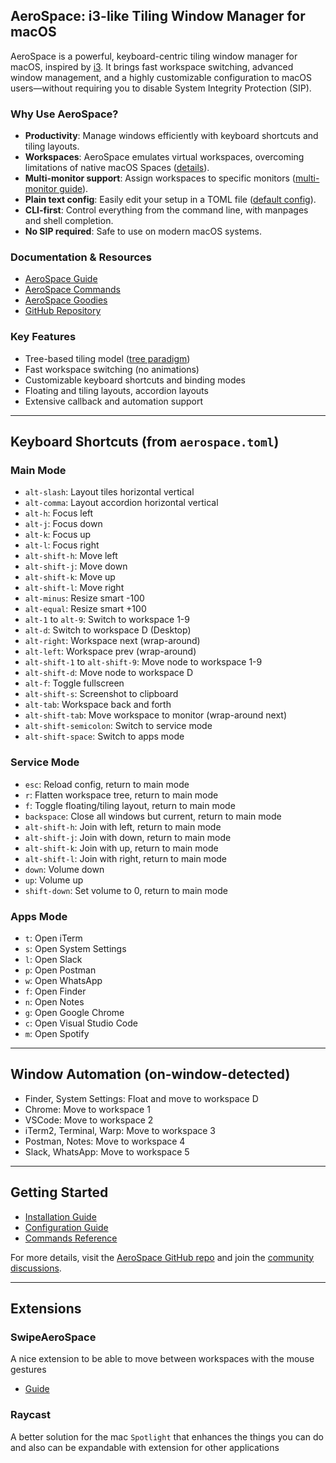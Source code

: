 ## AeroSpace: i3-like Tiling Window Manager for macOS

AeroSpace is a powerful, keyboard-centric tiling window manager for macOS, inspired by [i3](https://i3wm.org/). It brings fast workspace switching, advanced window management, and a highly customizable configuration to macOS users—without requiring you to disable System Integrity Protection (SIP).

### Why Use AeroSpace?

- **Productivity**: Manage windows efficiently with keyboard shortcuts and tiling layouts.
- **Workspaces**: AeroSpace emulates virtual workspaces, overcoming limitations of native macOS Spaces ([details](https://nikitabobko.github.io/AeroSpace/guide#emulation-of-virtual-workspaces)).
- **Multi-monitor support**: Assign workspaces to specific monitors ([multi-monitor guide](https://nikitabobko.github.io/AeroSpace/guide#multiple-monitors)).
- **Plain text config**: Easily edit your setup in a TOML file ([default config](https://nikitabobko.github.io/AeroSpace/config-examples/default-config.toml)).
- **CLI-first**: Control everything from the command line, with manpages and shell completion.
- **No SIP required**: Safe to use on modern macOS systems.

### Documentation & Resources

- [AeroSpace Guide](https://nikitabobko.github.io/AeroSpace/guide)
- [AeroSpace Commands](https://nikitabobko.github.io/AeroSpace/commands)
- [AeroSpace Goodies](https://nikitabobko.github.io/AeroSpace/goodies)
- [GitHub Repository](https://github.com/nikitabobko/AeroSpace)

### Key Features

- Tree-based tiling model ([tree paradigm](https://nikitabobko.github.io/AeroSpace/guide#tree))
- Fast workspace switching (no animations)
- Customizable keyboard shortcuts and binding modes
- Floating and tiling layouts, accordion layouts
- Extensive callback and automation support

---

## Keyboard Shortcuts (from `aerospace.toml`)

### Main Mode

- `alt-slash`: Layout tiles horizontal vertical
- `alt-comma`: Layout accordion horizontal vertical
- `alt-h`: Focus left
- `alt-j`: Focus down
- `alt-k`: Focus up
- `alt-l`: Focus right
- `alt-shift-h`: Move left
- `alt-shift-j`: Move down
- `alt-shift-k`: Move up
- `alt-shift-l`: Move right
- `alt-minus`: Resize smart -100
- `alt-equal`: Resize smart +100
- `alt-1` to `alt-9`: Switch to workspace 1-9
- `alt-d`: Switch to workspace D (Desktop)
- `alt-right`: Workspace next (wrap-around)
- `alt-left`: Workspace prev (wrap-around)
- `alt-shift-1` to `alt-shift-9`: Move node to workspace 1-9
- `alt-shift-d`: Move node to workspace D
- `alt-f`: Toggle fullscreen
- `alt-shift-s`: Screenshot to clipboard
- `alt-tab`: Workspace back and forth
- `alt-shift-tab`: Move workspace to monitor (wrap-around next)
- `alt-shift-semicolon`: Switch to service mode
- `alt-shift-space`: Switch to apps mode

### Service Mode

- `esc`: Reload config, return to main mode
- `r`: Flatten workspace tree, return to main mode
- `f`: Toggle floating/tiling layout, return to main mode
- `backspace`: Close all windows but current, return to main mode
- `alt-shift-h`: Join with left, return to main mode
- `alt-shift-j`: Join with down, return to main mode
- `alt-shift-k`: Join with up, return to main mode
- `alt-shift-l`: Join with right, return to main mode
- `down`: Volume down
- `up`: Volume up
- `shift-down`: Set volume to 0, return to main mode

### Apps Mode

- `t`: Open iTerm
- `s`: Open System Settings
- `l`: Open Slack
- `p`: Open Postman
- `w`: Open WhatsApp
- `f`: Open Finder
- `n`: Open Notes
- `g`: Open Google Chrome
- `c`: Open Visual Studio Code
- `m`: Open Spotify

---

## Window Automation (on-window-detected)

- Finder, System Settings: Float and move to workspace D
- Chrome: Move to workspace 1
- VSCode: Move to workspace 2
- iTerm2, Terminal, Warp: Move to workspace 3
- Postman, Notes: Move to workspace 4
- Slack, WhatsApp: Move to workspace 5

---

## Getting Started

- [Installation Guide](https://nikitabobko.github.io/AeroSpace/guide#installation)
- [Configuration Guide](https://nikitabobko.github.io/AeroSpace/guide#configuring-aerospace)
- [Commands Reference](https://nikitabobko.github.io/AeroSpace/commands)

For more details, visit the [AeroSpace GitHub repo](https://github.com/nikitabobko/AeroSpace) and join the [community discussions](https://github.com/nikitabobko/AeroSpace/discussions).

---

## Extensions

### SwipeAeroSpace

A nice extension to be able to move between workspaces with the mouse gestures

- [Guide](https://github.com/acsandmann/aerospace-swipe)

### Raycast

A better solution for the mac `Spotlight` that enhances the things you can do and also can be expandable with extension for other applications
